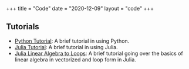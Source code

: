 +++
title = "Code"
date = "2020-12-09"
layout = "code"
+++

## Tutorials

- [Python Tutorial](../tutorials/python-tutorial.html):
  A brief tutorial in using Python.
- [Julia Tutorial](../tutorials/julia-tutorial.html):
  A brief tutorial in using Julia.
- [Julia Linear Algebra to Loops](../tutorials/LAtoLoops.html):
  A brief tutorial going over the basics of linear algebra in vectorized and loop form in Julia.
